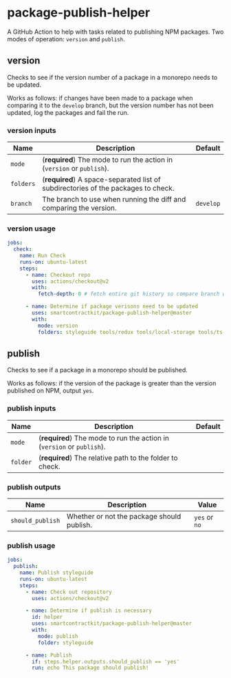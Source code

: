 # package-publish-helper

A GitHub Action to help with tasks related to publishing NPM packages. Two modes of operation: `version` and `publish`.

## version

Checks to see if the version number of a package in a monorepo needs to be updated.

Works as follows: if changes have been made to a package when comparing it to the `develop` branch, but the version number has not been updated, log the packages and fail the run.

### version inputs

| Name      | Description                                                                       | Default   |
| --------- | --------------------------------------------------------------------------------- | --------- |
| `mode`    | (**required**) The mode to run the action in (`version` or `publish`).            |           |
| `folders` | (**required**) A space-separated list of subdirectories of the packages to check. |           |
| `branch`  | The branch to use when running the diff and comparing the version.                | `develop` |

### version usage

```yaml
jobs:
  check:
    name: Run Check
    runs-on: ubuntu-latest
    steps:
      - name: Checkout repo
        uses: actions/checkout@v2
        with:
          fetch-depth: 0 # fetch entire git history so compare branch will be available

      - name: Determine if package verisons need to be updated
        uses: smartcontractkit/package-publish-helper@master
        with:
          mode: version
          folders: styleguide tools/redux tools/local-storage tools/ts-helpers tools/json-api-client
```

## publish

Checks to see if a package in a monorepo should be published.

Works as follows: if the version of the package is greater than the version published on NPM, output `yes`.

### publish inputs

| Name     | Description                                                            | Default |
| -------- | ---------------------------------------------------------------------- | ------- |
| `mode`   | (**required**) The mode to run the action in (`version` or `publish`). |         |
| `folder` | (**required**) The relative path to the folder to check.               |         |

### publish outputs

| Name             | Description                                | Value         |
| ---------------- | ------------------------------------------ | ------------- |
| `should_publish` | Whether or not the package should publish. | `yes` or `no` |

### publish usage

```yaml
jobs:
  publish:
    name: Publish styleguide
    runs-on: ubuntu-latest
    steps:
      - name: Check out repository
        uses: actions/checkout@v2

      - name: Determine if publish is necessary
        id: helper
        uses: smartcontractkit/package-publish-helper@master
        with:
          mode: publish
          folder: styleguide

      - name: Publish
        if: steps.helper.outputs.should_publish == 'yes'
        run: echo This package should publish!
```
